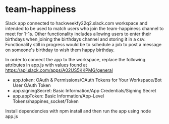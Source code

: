 # team-happiness

Slack app connected to hackweekfy22q2.slack.com workspace and intended to be used to match users who join the team-happiness channel to meet for 1-1s. Other functionality includes allowing users to enter their birthdays when joining the birthdays channel and storing it in a csv. Functionality still in progress would be to schedule a job to post a message on someone's birthday to wish them happy birthday.

In order to connect the app to the workspace, replace the following attributes in app.js with values found at https://api.slack.com/apps/A02US5KKPMG/general

- app.token: OAuth & Permissions/OAuth Tokens for Your Workspace/Bot User OAuth Token
- app.signingSecret: Basic Information/App Credentials/Signing Secret
- app.appToken: Basic Information/App-Level Tokens/happines_socket/Token

Install dependencies with npm install and then run the app using node app.js
